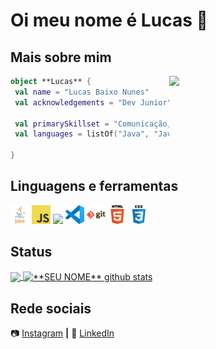 # Oi meu nome é Lucas 👋


## Mais sobre mim

<img align="right" width="250" src="https://i2.wp.com/allhtaccess.info/wp-content/uploads/2018/03/programming.gif?fit=1281%2C716&ssl=1" />

```kotlin
object **Lucas** {
 val name = "Lucas Baixo Nunes"
 val acknowledgements = "Dev Junior"

 val primarySkillset = "Comunicação, Criatividade, Proatividade, Trabalho em equipe"
 val languages = listOf("Java", "JavaScript", "C++")

}
```

## Linguagens e ferramentas

<code><img height="30" src="https://raw.githubusercontent.com/github/explore/80688e429a7d4ef2fca1e82350fe8e3517d3494d/topics/java/java.png"></code>
<code><img height="30" src="https://raw.githubusercontent.com/github/explore/80688e429a7d4ef2fca1e82350fe8e3517d3494d/topics/javascript/javascript.png"></code>
<code><img height="30" src="https://raw.githubusercontent.com/github/explore/80688e429a7d4ef2fca1e82350fe8e3517d3494d/topics/c++/c++.png"></code>
<code><img height="30" src="https://raw.githubusercontent.com/github/explore/80688e429a7d4ef2fca1e82350fe8e3517d3494d/topics/visual-studio-code/visual-studio-code.png"></code>
<code><img height="30" src="https://raw.githubusercontent.com/github/explore/80688e429a7d4ef2fca1e82350fe8e3517d3494d/topics/git/git.png"></code>
<code><img height="30" src="https://raw.githubusercontent.com/github/explore/80688e429a7d4ef2fca1e82350fe8e3517d3494d/topics/html/html.png"></code>
<code><img height="30" src="https://raw.githubusercontent.com/github/explore/80688e429a7d4ef2fca1e82350fe8e3517d3494d/topics/css/css.png"></code>

## Status

<a href="https://github.com/Lbnkz">
  <img align="center" src="https://github-readme-stats.vercel.app/api/top-langs/?username=Lbnkz&theme=dracula&hide_langs_below=1" />
</a>

<a href="https://github.com/Lbnkz">
 <img align="center" src="https://github-readme-stats.vercel.app/api?username=Lbnkz&show_icons=true&theme=dracula&line_height=27" alt="**SEU NOME** github stats"/>
</a>

[instagram]: https://www.instagram.com/lucas.bnkz/
[linkedin]: https://www.linkedin.com/in/lucas-baixo-nunes/

<br>

## Rede sociais


📷 [Instagram][instagram] **|**
👔 [LinkedIn][linkedin]
